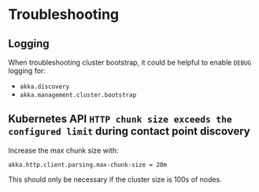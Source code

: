 # Troubleshooting

## Logging

When troubleshooting cluster bootstrap, it could be helpful to enable `DEBUG` logging for:

* `akka.discovery`
* `akka.management.cluster.bootstrap`

## Kubernetes API `HTTP chunk size exceeds the configured limit` during contact point discovery 

Increase the max chunk size with:

```
akka.http.client.parsing.max-chunk-size = 20m
```

This should only be necessary if the cluster size is 100s of nodes.
